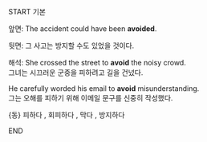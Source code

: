 START
기본

앞면:
The accident could have been **avoided**. 

뒷면:
그 사고는 방지할 수도 있었을 것이다.

해석:
She crossed the street to **avoid** the noisy crowd.  
그녀는 시끄러운 군중을 피하려고 길을 건넜다.

He carefully worded his email to **avoid** misunderstanding.  
그는 오해를 피하기 위해 이메일 문구를 신중히 작성했다.

{동} 피하다 , 회피하다 , 막다 , 방지하다
<!--ID: 1747104094483-->
END